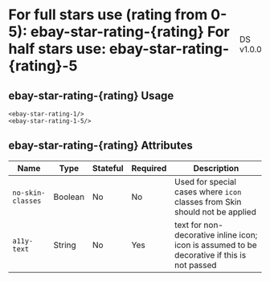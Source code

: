 <h1 style='display: flex; justify-content: space-between; align-items: center;'>
    <span>
        For full stars use (rating from 0-5):
        ebay-star-rating-{rating}
        For half stars use:
        ebay-star-rating-{rating}-5
    </span>
    <span style='font-weight: normal; font-size: medium; margin-bottom: -15px;'>
        DS v1.0.0
    </span>
</h1>

## ebay-star-rating-{rating} Usage

```marko
<ebay-star-rating-1/>
<ebay-star-rating-1-5/>
```

## ebay-star-rating-{rating} Attributes

| Name              | Type    | Stateful | Required | Description                                                                                 |
| ----------------- | ------- | -------- | -------- | ------------------------------------------------------------------------------------------- |
| `no-skin-classes` | Boolean | No       | No       | Used for special cases where `icon` classes from Skin should not be applied                 |
| `a11y-text`       | String  | No       | Yes      | text for non-decorative inline icon; icon is assumed to be decorative if this is not passed |
